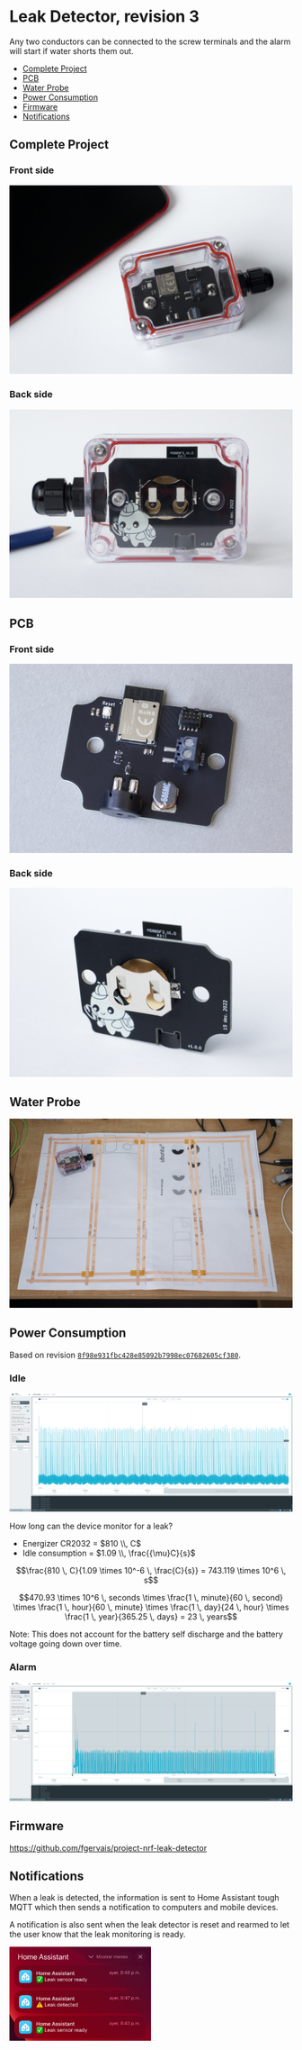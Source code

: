 # Leak Detector, revision 3

Any two conductors can be connected to the screw terminals and the alarm will 
start if water shorts them out.

- [Complete Project](#complete-project)
- [PCB](#pcb)
- [Water Probe](#water-probe)
- [Power Consumption](#power-consumption)
- [Firmware](#firmware)
- [Notifications](#notifications)

## Complete Project

### Front side

![Front](assets/img/IMG_1487.jpg)

### Back side

![Back](assets/img/IMG_1478.jpg)

## PCB

### Front side

![Front](assets/img/IMG_1462.jpg)

### Back side

![Back](assets/img/IMG_1466.jpg)

## Water Probe

![Water Probe](assets/img/IMG_1523.jpg)

## Power Consumption

Based on revision [`8f98e931fbc428e85092b7998ec07682605cf380`](https://github.com/fgervais/project-nrf-leak-detector/tree/8f98e931fbc428e85092b7998ec07682605cf380/app/src).

### Idle

![Idle](assets/img/power_idle.png)

How long can the device monitor for a leak?

- Energizer CR2032 = $810 \\, C$
- Idle consumption = $1.09 \\, \frac{{\mu}C}{s}$

```math
\frac{810 \, C}{1.09 \times 10^-6 \, \frac{C}{s}} = 743.119 \times 10^6 \, s
```

```math
470.93 \times 10^6 \, seconds \times \frac{1 \, minute}{60 \, second} \times \frac{1 \, hour}{60 \, minute} \times \frac{1 \, day}{24 \, hour} \times \frac{1 \, year}{365.25 \, days} = 23 \, years
```

Note: This does not account for the battery self discharge and the battery voltage
going down over time.

### Alarm

![Alarm](assets/img/power_alarm.png)

## Firmware

https://github.com/fgervais/project-nrf-leak-detector

## Notifications

When a leak is detected, the information is sent to Home Assistant tough MQTT
which then sends a notification to computers and mobile devices.

A notification is also sent when the leak detector is reset and rearmed to let
the user know that the leak monitoring is ready.

<img src="assets/img/notifications.jpg" alt="notification" width="50%"/>